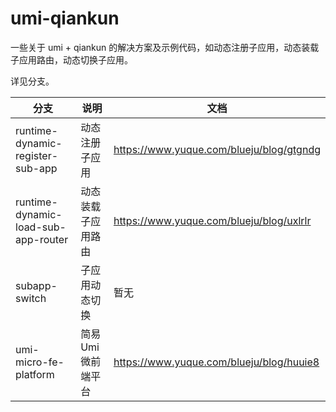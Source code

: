 # umi-qiankun

一些关于 umi + qiankun 的解决方案及示例代码，如动态注册子应用，动态装载子应用路由，动态切换子应用。

详见分支。

| 分支                                | 说明                | 文档                                     |
| ----------------------------------- | ------------------- | ---------------------------------------- |
| runtime-dynamic-register-sub-app    | 动态注册子应用      | https://www.yuque.com/blueju/blog/gtgndg |
| runtime-dynamic-load-sub-app-router | 动态装载子应用路由  | https://www.yuque.com/blueju/blog/uxlrlr |
| subapp-switch                       | 子应用动态切换      | 暂无                                     |
| umi-micro-fe-platform               | 简易 Umi 微前端平台 | https://www.yuque.com/blueju/blog/huuie8 |

